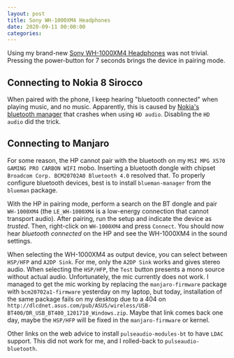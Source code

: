 ```yaml
---
layout: post
title: Sony WH-1000XM4 Headphones
date: 2020-09-11 00:00:00
categories: 
---
```


Using my brand-new [Sony WH-1000XM4 Headphones](https://www.sony.com/electronics/headband-headphones/wh-1000xm4) was not trivial. Pressing the power-button for 7 seconds brings the device in pairing mode.

## Connecting to Nokia 8 Sirocco

When paired with the phone, I keep hearing "bluetooth connected" when playing music, and no music. Apparently, this is caused by [Nokia's bluetooth manager](https://community.phones.nokia.com/discussion/7778/bluetooth-not-working/p2) that crashes when using `HD audio`. Disabling the `HD audio` did the trick.

## Connecting to Manjaro

For some reason, the HP cannot pair with the bluetooth on my `MSI MPG X570 GAMING PRO CARBON WIFI` mobo. Inserting a bluetooth dongle with chipset `Broadcom Corp. BCM20702A0 Bluetooth 4.0` resolved that. To properly configure bluetooth devices, best is to install `blueman-manager` from the `blueman` package.

With the HP in pairing mode, perform a search on the BT dongle and pair `WH-1000XM4` (the `LE_WH-1000XM4` is a low-energy connection that cannot transport audio). After pairing, run the setup and indicate the device as _trusted_. Then, right-click on `WH-1000XM4` and press `Connect`. You should now hear _bluetooth connected_ on the HP and see the WH-1000XM4 in the sound settings.

When selecting the WH-1000XM4 as output device, you can select between `HSP/HFP` and `A2DP Sink`. For me, only the `A2DP Sink` works and gives stereo audio. When selecting the `HSP/HFP`, the `Test` button presents a mono source without actual audio. Unfortunately, the mic currently does not work. I managed to get the mic working by replacing the `manjaro-firmware` package with `bcm20702a1-firmware` yesterday on my laptop, but today, installation of the same package fails on my desktop due to a 404 on `http://dlcdnet.asus.com/pub/ASUS/wireless/USB-BT400/DR_USB_BT400_1201710_Windows.zip`. Maybe that link comes back one day, maybe the `HSP/HFP` will be fixed in the `manjaro-firmware` or kernel.

Other links on the web advice to install `pulseaudio-modules-bt` to have `LDAC` support. This did not work for me, and I rolled-back to `pulseaudio-bluetooth`.
